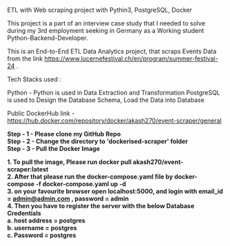 ETL with Web scraping project with Pythin3, PostgreSQL, Docker


This project is a part of an interview case study that I needed to solve during my 3rd employment seeking in Germany as a Working student Python-Backend-Developer.


This is an End-to-End ETL Data Analytics project, that scraps Events Data from the link https://www.lucernefestival.ch/en/program/summer-festival-24 .

Tech Stacks used :

Python - Python is used in Data Extraction and Transformation
PostgreSQL is used to Design the Database Schema, Load the Data into Database


Public DockerHub link  -  https://hub.docker.com/repository/docker/akash270/event-scraper/general

**Step - 1 - Please clone my GitHub Repo <br>
Step - 2 - Change the directory to 'dockerised-scraper' folder  <br>
Step - 3 - Pull the Docker Image  <br>**


**1. To pull the image, Please run docker pull akash270/event-scraper:latest <br>
2. After that please run the docker-compose.yaml file by docker-compose -f docker-compose.yaml up -d <br>
3. on your favourite browser open localhost:5000, and login with email_id = admin@admin.com , password = admin <br>
4. Then you have to register the server with the below Database Credentials <be>
<br>
a. host address = postgres <br>
b. username = postgres <br>
c. Password = postgres <br>**

      



